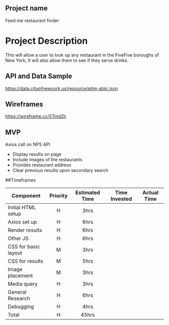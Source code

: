 ## Project name
 Feed me restaurant finder
# Project Description
 
 This will allow a user to look up any restaurant in the FiveFive boroughs of New York, It will also allow them to see if they serve drinks.

 ## API and Data Sample

https://data.cityofnewyork.us/resource/pitm-atqc.json


## Wireframes
https://wireframe.cc/5Tmd2h


## MVP
 Axios call on NPS API
- Display results on page
- Include images of the restaurants
- Provides restaurant address 
- Clear previous results upon secondary search


##Timeframes

| Component | Priority | Estimated Time | Time Invested | Actual Time |
| --- | :---: |  :---: | :---: | :---: |
| Initial HTML setup | H | 3hrs|   |  |
| Axios set up | H | 6hrs|     |  |
| Render results | H | 6hrs|      |  |
| Other JS | H | 6hrs|     |  |
| CSS for basic layout | M | 3hrs|     |  |
| CSS for results | M | 5hrs|     |  |
| Image placement | M | 3hrs|     |  |
| Media query | H | 3hrs|    |  |
| General Research | H | 6hrs|     |  |
| Debugging | H | 4hrs|     |  |
| Total | H | 45hrs|    |  |